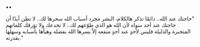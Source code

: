 ••

‏"حاجتك عند الله.. دائمًا تذكر هالكلام،
‏البشر مجرد أسباب الله سخرها لك.. لا تظن أبدًا أن حاجتك عند أحد سواه لأن الله هو الذي طوّعهم لك.. لا تخدعك ولا تؤرقك كلماتهم المتجبرة والذليلة فليس لأحدٍ عند أحدٍ منفعة إلاّ يسرها الله بفضله وهيأها بأسبابه وسهلها بقدرته."